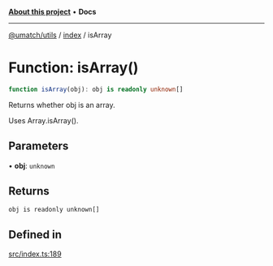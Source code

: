 [**About this project**](../../README.md) • **Docs**

***

[@umatch/utils](../../api.md) / [index](../README.md) / isArray

# Function: isArray()

```ts
function isArray(obj): obj is readonly unknown[]
```

Returns whether obj is an array.

Uses Array.isArray().

## Parameters

• **obj**: `unknown`

## Returns

`obj is readonly unknown[]`

## Defined in

[src/index.ts:189](https://github.com/umatch-oficial/utils/blob/main/src/index.ts#L189)
